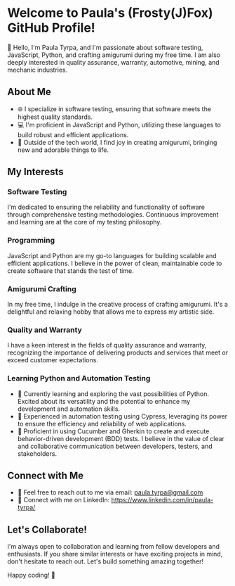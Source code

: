 # Welcome to Paula's (Frosty(J)Fox) GitHub Profile!

👋 Hello, I'm Paula Tyrpa, and I'm passionate about software testing, JavaScript, Python, and crafting amigurumi during my free time. 
   I am also deeply interested in quality assurance, warranty, automotive, mining, and mechanic industries.

## About Me

- 🌐 I specialize in software testing, ensuring that software meets the highest quality standards.
- 💻 I'm proficient in JavaScript and Python, utilizing these languages to build robust and efficient applications.
- 🧶 Outside of the tech world, I find joy in creating amigurumi, bringing new and adorable things to life.

## My Interests

### Software Testing
I'm dedicated to ensuring the reliability and functionality of software through comprehensive testing methodologies. Continuous improvement and learning are at the core of my testing philosophy.

### Programming
JavaScript and Python are my go-to languages for building scalable and efficient applications. I believe in the power of clean, maintainable code to create software that stands the test of time.

### Amigurumi Crafting
In my free time, I indulge in the creative process of crafting amigurumi. It's a delightful and relaxing hobby that allows me to express my artistic side.

### Quality and Warranty
I have a keen interest in the fields of quality assurance and warranty, recognizing the importance of delivering products and services that meet or exceed customer expectations.

### Learning Python and Automation Testing
- 🐍 Currently learning and exploring the vast possibilities of Python. Excited about its versatility and the potential to enhance my development and automation skills.
- 🤖 Experienced in automation testing using Cypress, leveraging its power to ensure the efficiency and reliability of web applications.
- 🥒 Proficient in using Cucumber and Gherkin to create and execute behavior-driven development (BDD) tests.
     I believe in the value of clear and collaborative communication between developers, testers, and stakeholders.

## Connect with Me

- 📧 Feel free to reach out to me via email: paula.tyrpa@gmail.com
- 💬 Connect with me on LinkedIn: https://www.linkedin.com/in/paula-tyrpa/

## Let's Collaborate!

I'm always open to collaboration and learning from fellow developers and enthusiasts. If you share similar interests or have exciting projects in mind, don't hesitate to reach out. 
Let's build something amazing together!

Happy coding! 🚀

<!---
FrostyJFox/FrostyJFox is a ✨ special ✨ repository because its `README.md` (this file) appears on your GitHub profile.
You can click the Preview link to take a look at your changes.
--->
